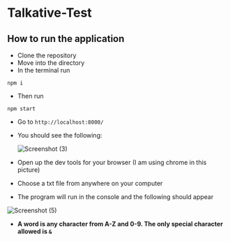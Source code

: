 # Talkative-Test

## How to run the application

- Clone the repository
- Move into the directory
- In the terminal run 
``` 
npm i 
``` 
- Then run
``` 
npm start 
```
- Go to `http://localhost:8000/`
- You should see the following:

  ![Screenshot (3)](https://user-images.githubusercontent.com/38388654/68767884-68c65980-0619-11ea-83b2-38fdd3f47195.png)
  
- Open up the dev tools for your browser (I am using chrome in this picture)
- Choose a txt file from anywhere on your computer
- The program will run in the console and the following should appear

![Screenshot (5)](https://user-images.githubusercontent.com/38388654/68768122-d1add180-0619-11ea-9e4c-9c1e3cfd88cd.png)

- **A word is any character from A-Z and 0-9. The only special character allowed is `&`**

